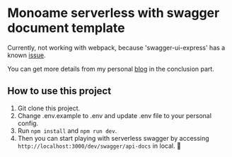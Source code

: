 # Monoame serverless with swagger document template

Currently, not working with webpack, because 'swagger-ui-express' has a known [issue](https://github.com/scottie1984/swagger-ui-express/issues/90).

You can get more details from my personal [blog](https://mayvisblog.com/aws-lambda-serverless-with-swagger-js-document/) in the conclusion part.

## How to use this project

1. Git clone this project.
2. Change .env.example to .env and update .env file to your personal config.
3. Run ```npm install``` and ```npm run dev```.
4. Then you can start playing with serverless swagger by accessing ```http://localhost:3000/dev/swagger/api-docs``` in local. 🚀